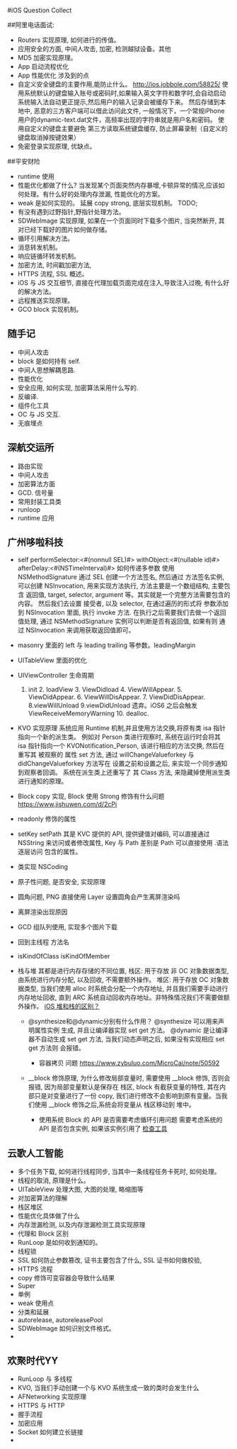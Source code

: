 
#iOS Question Collect

##阿里电话面试:

* Routers 实现原理, 如何进行的传值。
* 应用安全的方面, 中间人攻击, 加密, 检测越狱设备。其他 
* MD5 加密实现原理。
* App 启动流程优化
* App 性能优化 涉及到的点
* 自定义安全键盘的主要作用,能防止什么。 http://ios.jobbole.com/58825/  使用系统默认的键盘输入账号或密码时,如果输入英文字符和数字时,会自动启动系统输入法自动更正提示,然后用户的输入记录会被缓存下来。 然后存储到本地中, 恶意的三方客户端可以借此访问此文件, 一般情况下，一个常规iPhone用户的dynamic-text.dat文件，高频率出现的字符串就是用户名和密码。   使用自定义的键盘主要避免 第三方读取系统键盘缓存,  防止屏幕录制（自定义的键盘取消掉按键效果）
* 免密登录实现原理, 优缺点。

##平安财险

* runtime 使用
* 性能优化都做了什么? 当发现某个页面突然内存暴增,卡顿异常的情况,应该如何处理。有什么好的处理内存泄漏, 性能优化的方案。
* weak 是如何实现的。 延展 copy strong, 底层实现机制。 TODO;
* 有没有遇到过野指针,野指针处理方法。
* SDWebImage 实现原理, 如果在一个页面同时下载多个图片, 当突然断开, 其对已经下载好的图片如何做存储。
* 循环引用解决方法。
* 消息转发机制。
* 响应链循环转发机制。
* 加密方法, 时间戳加密方法, 
* HTTPS 流程,  SSL 概述。
* iOS 与 JS 交互细节, 直接在代理加载页面完成在注入,导致注入过晚, 有什么好的解决方法。
* 远程推送实现原理。
* GCO block 实现机制。


## 随手记

* 中间人攻击
* block 是如何持有 self.
* 中间人思想解耦思路.
* 性能优化
* 安全应用, 如何实现, 加密算法采用什么写的.
* 反编译.
* 组件化工具
* OC 与 JS 交互.
* 无痕埋点


## 深航交运所

* 路由实现
* 中间人攻击
* 加密算法方面
* GCD. 信号量
* 常用封装工具类
* runloop
* runtime 应用


## 广州哆啦科技

* self performSelector:<#(nonnull SEL)#> withObject:<#(nullable id)#> 
afterDelay:<#(NSTimeInterval)#>  如何传递多参数
使用 NSMethodSignature 通过  SEL 创建一个方法签名, 然后通过 方法签名实例,  可以创建 NSInvocation, 用来实现方法执行, 方法主要是一个数组结构, 主要包含 返回值, target, selector, argument 等。其实就是一个完整方法需要包含的内容。 然后我们去设置 接受者, 以及 selector, 在通过遍历的形式将 参数添加到 NSInvocation 里面, 执行 invoke 方法. 在执行之后需要我们去做一个返回值处理, 通过 NSMethodSignature 实例可以判断是否有返回值,  如果有则 通过  NSInvocation 来调用获取返回值即可。
* masonry 里面的 left 与 leading trailing 等参数。leadingMargin
  
* UITableView 里面的优化
* UIViewController 生命周期
  1. init 2. loadView 3. ViewDidload 4. ViewWillAppear. 5. ViewDidAppear. 6. ViewWillDisAppear. 7. ViewDidDisAppear. 8.viewWillUnload 9.viewDidUnload 遗弃。iOS6 之后会触发 ViewReceiveMemoryWarning 10. dealloc.  
* KVO 实现原理
  系统应用 Runtime 机制,并且使用方法交换,将原有类 isa 指针指向一个新的派生类。 例如对 Person 类进行观察时, 系统在运行时会将其 isa 指针指向一个 KVONotification_Person, 该进行相应的方法交换, 然后在重写其 被观察的 属性 set 方法, 通过  willChangeValueforkey 与 didChangeValueforkey 方法写在 设置之前和设置之后, 来实现一个同步通知到观察者回调。 系统在派生类上还重写了 其 Class 方法, 来隐藏掉使用派生类 进行通知的原理。
  
* Block  copy 实现, Block 使用 Strong 修饰有什么问题
  https://www.jishuwen.com/d/2cPi
* readonly 修饰的属性
* setKey  setPath
  其是 KVC 提供的 API, 提供键值对编码, 可以直接通过 NSString 来访问或者修改属性, Key 与 Path 差别是 Path 可以直接使用 .语法逐层访问 包含的属性。
* 类实现 NSCoding
* 原子性问题, 是否安全, 实现原理
* 圆角问题, PNG 直接使用 Layer 设置圆角会产生离屏渲染吗
* 离屏渲染出现原因
* GCD 组队列使用, 实现多个图片下载
* 回到主线程 方法名
* isKindOfClass isKindOfMember 
* 栈与堆
  其都是进行内存存储的不同位置,
  栈区: 用于存放 非 OC 对象数据类型, 由系统进行内存分配, 以及回收, 不需要额外操作。 
  堆区: 用于存放 OC 对象数据类型, 当我们使用 alloc 时系统会分配一个内存地址, 并且我们需要手动进行内存地址回收, 直到 ARC 系统自动回收内存地址。非特殊情况我们不需要做额外操作。
  [](https://www.jianshu.com/p/746c747e7e00)
  [iOS 堆和栈的区别？](https://www.jianshu.com/p/c8e1d91dda99)
  
  * @synthesize和@dynamic分别有什么作用？
    @synthesize 可以用来声明属性实例 生成, 并且让编译器实现 set get 方法。
    @dynamic 是让编译器不自动生成 set get 方法, 当我们动态声明之后, 如果没有实现相应 set get 方法则 会报错。
    
    
    * 容器拷贝 问题 https://www.zybuluo.com/MicroCai/note/50592

   
   * __block 修饰原理, 
     为什么修改局部变量时, 需要使用 __block 修饰, 否则会报错,  因为局部变量默认是保存在 栈区, block 有截获变量的特性, 其在内部只是对变量进行了一份 copy, 我们进行修改不会影响到原有变量。当我们使用 __block 修饰之后,系统会将变量从 栈区移动到 堆中。
     
     * 使用系统 Block 的 API 是否需要考虑循环引用问题 
     需要考虑系统的 API 是否包含实例, 如果该实例引用了 
     [检查工具](https://github.com/facebook/FBRetainCycleDetector) 



## 云歌人工智能

* 多个任务下载, 如何进行线程同步, 当其中一条线程任务卡死时, 如何处理。
* 线程的取消, 原理是什么。
* UITableView 处理大图, 大图的处理, 略缩图等
* 对加密算法的理解
* 栈区堆区
* 性能优化具体做了什么
* 内存泄漏检测, 以及内存泄漏检测工具实现原理
* 代理和 Block 区别
* RunLoop 是如何收到通知的。
* 线程锁
* SSL 如何防止参数篡改, 证书主要包含了什么, SSL 证书如何做校验,
* HTTPS 流程
* copy 修饰可变容器会导致什么结果
* Super
* 单例
* weak 使用点
* 分类和延展
* autorelease, autoreleasePool
* SDWebImage 如何识别文件格式。
* 


## 欢聚时代YY 

* RunLoop 与 多线程
* KVO, 当我们手动创建一个与 KVO 系统生成一致的类时会发生什么
* AFNetworking 实现原理
* HTTPS 与 HTTP
* 握手流程
* 加密应用
* Socket 如何建立长链接
* 


